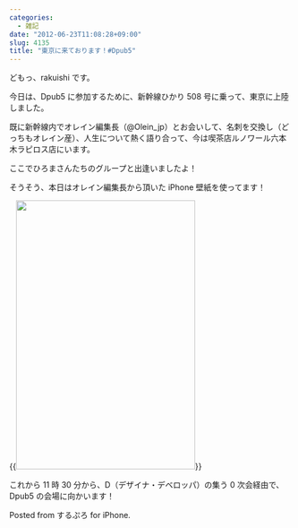 ```yaml
---
categories:
  - 雑記
date: "2012-06-23T11:08:28+09:00"
slug: 4135
title: "東京に来ております！#Dpub5"
---
```


どもっ、rakuishi です。

今日は、Dpub5 に参加するために、新幹線ひかり 508 号に乗って、東京に上陸しました。

既に新幹線内でオレイン編集長（@Olein_jp）とお会いして、名刺を交換し（どっちもオレイン産）、人生について熱く語り合って、今は喫茶店ルノワール六本木ラピロス店にいます。

ここでひろまさんたちのグループと出逢いましたよ！

そうそう、本日はオレイン編集長から頂いた iPhone 壁紙を使ってます！

{{<img alt="" src="/images/2012/06/4135_1.png" width="320" height="480">}}

これから 11 時 30 分から、D（デザイナ・デベロッパ）の集う 0 次会経由で、Dpub5 の会場に向かいます！

Posted from するぷろ for iPhone.
